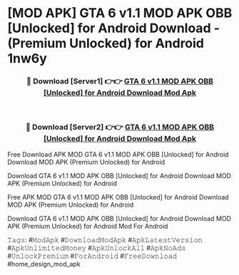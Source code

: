 # [MOD APK] GTA 6 v1.1 MOD APK OBB [Unlocked] for Android Download - (Premium Unlocked) for Android 1nw6y



<div align="center">
<h3>🔴 Download [Server1] 👉👉 <a href="https://momento.my/?title=GTA_6_v1.1_MOD_APK_OBB_[Unlocked]_for_Android_Download">GTA 6 v1.1 MOD APK OBB [Unlocked] for Android Download Mod Apk</a></h3><br>

<h3>🔴 Download [Server2] 👉👉 <a href="https://momento.my/?title=GTA_6_v1.1_MOD_APK_OBB_[Unlocked]_for_Android_Download">GTA 6 v1.1 MOD APK OBB [Unlocked] for Android Download Mod Apk</a></h3>
</div>



Free Download APK MOD GTA 6 v1.1 MOD APK OBB [Unlocked] for Android Download MOD APK (Premium Unlocked) for Android

Download GTA 6 v1.1 MOD APK OBB [Unlocked] for Android Download MOD APK (Premium Unlocked) for Android

Free APK MOD GTA 6 v1.1 MOD APK OBB [Unlocked] for Android Download MOD APK (Premium Unlocked) for Android

Download GTA 6 v1.1 MOD APK OBB [Unlocked] for Android Download MOD APK (Premium Unlocked) for Android Mod For Android

𝚃𝚊𝚐𝚜: #𝙼𝚘𝚍𝙰𝚙𝚔 #𝙳𝚘𝚠𝚗𝚕𝚘𝚊𝚍𝙼𝚘𝚍𝙰𝚙𝚔 #𝙰𝚙𝚔𝙻𝚊𝚝𝚎𝚜𝚝𝚅𝚎𝚛𝚜𝚒𝚘𝚗 #𝙰𝚙𝚔𝚄𝚗𝚕𝚒𝚖𝚒𝚝𝚎𝚍𝙼𝚘𝚗𝚎𝚢 #𝙰𝚙𝚔𝚄𝚗𝚕𝚘𝚌𝚔𝙰𝚕𝚕 #𝙰𝚙𝚔𝙽𝚘𝙰𝚍𝚜 #𝚄𝚗𝚕𝚘𝚌𝚔𝙿𝚛𝚎𝚖𝚒𝚞𝚖 #𝙵𝚘𝚛𝙰𝚗𝚍𝚛𝚘𝚒𝚍 #𝙵𝚛𝚎𝚎𝙳𝚘𝚠𝚗𝚕𝚘𝚊𝚍 #home_design_mod_apk

